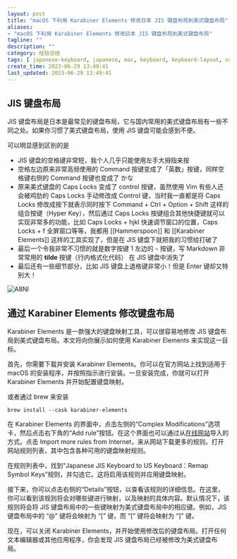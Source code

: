 ```yaml
---
layout: post
title: "macOS 下利用 Karabiner Elements 修改日本 JIS 键盘布局到美式键盘布局"
aliases:
- "macOS 下利用 Karabiner Elements 修改日本 JIS 键盘布局到美式键盘布局"
tagline: ""
description: ""
category: 经验总结
tags: [ japanese-keyboard, japanese, mac, keyboard, keyboard-layout, us-layout ]
create_time: 2023-06-29 13:49:41
last_updated: 2023-06-29 13:49:41
---
```


## JIS 键盘布局

JIS 键盘布局是日本是最常见的键盘布局，它与国内常用的美式键盘布局有一些不同之处。如果你习惯了美式键盘布局，使用 JIS 键盘可能会感到不便。

可以明显感到区别的是

- JIS 键盘的空格键非常短，我个人几乎只能使用左手大拇指来按
- 空格左边原来非常高频使用的 Command 按键变成了「英数」按键，同样空格键右侧的 Command 按键也变成了 かな
- 原来美式键盘的 Caps Locks 变成了 control 按键，虽然使用 Vim 有些人还会被鸡肋的 Caps Locks 手动修改成 Control 键，当时我一直都是将 Caps Locks 修改成按下就表示同时按下 Command + Ctrl + Option + Shift 这样的组合按键（Hyper Key），然后通过 Caps Locks 按键组合其他快捷键就可以实现非常多的功能，比如 Caps Locks + hjkl 快速调节窗口的位置，Caps Locks + f 全屏窗口等等，我都用 [[Hammerspoon]] 和 [[Karabiner Elements]] 这样的工具实现了，但是在 JIS 键盘下就把我的习惯给打破了
- 最后一个令我非常不习惯的就是数字按键 1 左边的 `~` 按键，写 Markdown 非常常用的 **tilde** 按键（行内格式化代码） 在 JIS 键盘中消失了
- 最后还有一些细节部分，比如 JIS 键盘上退格键非常小！但是 Enter 键却又特别大！

![A8NI](https://photo.einverne.info/images/2023/06/29/A8NI.jpg)

## 通过 Karabiner Elements 修改键盘布局

Karabiner Elements 是一款强大的键盘映射工具，可以很容易地修改 JIS 键盘布局到美式键盘布局。本文将向你展示如何使用 Karabiner Elements 来实现这一目标。

首先，你需要下载并安装 Karabiner Elements。你可以在官方网站上找到适用于 macOS 的安装程序，并按照指示进行安装。一旦安装完成，你就可以打开 Karabiner Elements 并开始配置键盘映射。

或者通过 brew 来安装

```
brew install --cask karabiner-elements
```

在 Karabiner Elements 的界面中，点击左侧的“Complex Modifications”选项卡，然后点击右下角的“Add rule”按钮。在这个界面也可以通过从[在线网站](https://ke-complex-modifications.pqrs.org/)导入的方式。点击 Import more rules from Internet，来从网站下载更多的规则。打开网站规则列表，其中包含各种可用的键盘映射规则。

在规则列表中，找到“Japanese JIS Keyboard to US Keyboard：Remap Symbol Keys”规则，并勾选它。这将启用该规则并应用键盘映射。

接下来，你可以点击右侧的“Details”按钮，以查看该规则的详细信息。在这里，你可以看到该规则将会对哪些键进行映射，以及映射的具体内容。默认情况下，该规则将会将 JIS 键盘布局中的一些键映射为美式键盘布局中的相应键。例如，JIS 键盘布局中的 “@” 键将会映射为 “[” 键，而 “[” 键将会映射为 “]” 键。

现在，可以关闭 Karabiner Elements，并开始使用修改后的键盘布局。打开任何文本编辑器或其他应用程序，你会发现 JIS 键盘布局已经被修改为美式键盘布局。
